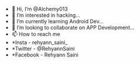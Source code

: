 - 👋 Hi, I’m @Alchemy013
- 👀 I’m interested in hacking...
- 🌱 I’m currently learning Android Dev...
- 💞️ I’m looking to collaborate on APP Development...
- 📫 How to reach me 
- *Insta - rehyann_saini_
- *Twitter - @RehyannSaini
- *Facebook - Rehyann Saini

<!---
I Am Just a High Functionin SocioPath...
--->
